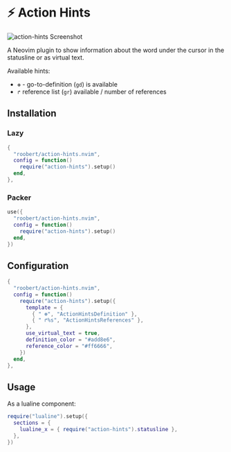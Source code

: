 # :zap: Action Hints

![action-hints Screenshot](https://github.com/roobert/action-hints.nvim/assets/226654/501d8e4a-d501-4af4-a4e4-f6aed78974ca)

A Neovim plugin to show information about the word under the cursor in the statusline or as virtual text.

Available hints:

- `⊛` - go-to-definition (`gd`) is available
- `↱` reference list (`gr`) available / number of references

## Installation

### Lazy

```lua
{
  "roobert/action-hints.nvim",
  config = function()
    require("action-hints").setup()
  end,
},
```

### Packer

```lua
use({
  "roobert/action-hints.nvim",
  config = function()
    require("action-hints").setup()
  end,
})
```

## Configuration

```lua
{
  "roobert/action-hints.nvim",
  config = function()
    require("action-hints").setup({
      template = {
        { " ⊛", "ActionHintsDefinition" },
        { " ↱%s", "ActionHintsReferences" },
      },
      use_virtual_text = true,
      definition_color = "#add8e6",
      reference_color = "#ff6666",
    })
  end,
},
```

## Usage

As a lualine component:

```lua
require("lualine").setup({
  sections = {
    lualine_x = { require("action-hints").statusline },
  },
})
```
